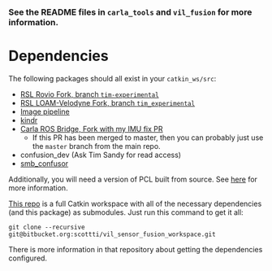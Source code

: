 ### See the README files in `carla_tools` and `vil_fusion` for more information.

# Dependencies

The following packages should all exist in your `catkin_ws/src`:

 - [RSL Rovio Fork, branch `tim-experimental`](https://bitbucket.org/leggedrobotics/rovio/src/tim-experimental/)
 - [RSL LOAM-Velodyne Fork, branch `tim_experimental`](https://bitbucket.org/leggedrobotics/loam_velodyne/src/tim-experimental/)
 - [Image pipeline](https://github.com/ros-perception/image_pipeline)
 - [kindr](https://github.com/ANYbotics/kindr)
 - [Carla ROS Bridge, Fork with my IMU fix PR](https://github.com/ItsTimmy/carla-ros-bridge/tree/imu-frame-fix)
     - If this PR has been merged to master, then you can probably just use the `master` branch from the main repo.
 - confusion_dev (Ask Tim Sandy for read access)
 - [smb_confusor](https://bitbucket.org/leggedrobotics/smb_confusor/src/master/)

Additionally, you will need a version of PCL built from source. 
See [here](https://github.com/laboshinl/loam_velodyne/issues/71) for more information.

[This repo](https://bitbucket.org/scottti/vil_sensor_fusion_workspace/src) is a full Catkin workspace with all of
the necessary dependencies (and this package) as submodules. Just run this command to get it all:

    git clone --recursive git@bitbucket.org:scottti/vil_sensor_fusion_workspace.git

There is more information in that repository about getting the dependencies configured.
